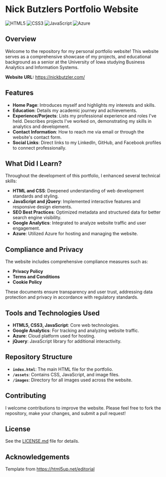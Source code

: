 # Nick Butzlers Portfolio Website
![HTML5](https://img.shields.io/badge/HTML5-E34F26?style=for-the-badge&logo=html5&logoColor=white)
![CSS3](https://img.shields.io/badge/CSS3-1572B6?style=for-the-badge&logo=css3&logoColor=white)
![JavaScript](https://img.shields.io/badge/JavaScript-F7DF1E?style=for-the-badge&logo=javascript&logoColor=black)
![Azure](https://img.shields.io/badge/Azure-0078D4?style=for-the-badge&logo=microsoftazure&logoColor=white)

## Overview

Welcome to the repository for my personal portfolio website! This website serves as a comprehensive showcase of my projects, and educational background as a senior at the University of Iowa studying Business Analytics and Information Systems.

**Website URL:** https://nickbutzler.com/

## Features

- **Home Page**: Introduces myself and highlights my interests and skills.
- **Education**: Details my academic journey and achievements.
- **Experience/Porjects**: Lists my professional experience and roles I've held. Describes projects I've worked on, demonstrating my skills in analytics and development.
- **Contact Information**: How to reach me via email or through the website's contact form.
- **Social Links**: Direct links to my LinkedIn, GitHub, and Facebook profiles to connect professionally.

## What Did I Learn?

Throughout the development of this portfolio, I enhanced several technical skills:

- **HTML and CSS**: Deepened understanding of web development standards and styling.
- **JavaScript and jQuery**: Implemented interactive features and responsive design elements.
- **SEO Best Practices**: Optimized metadata and structured data for better search engine visibility.
- **Google Analytics**: Integrated to analyze website traffic and user engagement.
- **Azure**: Utilized Azure for hosting and managing the website.

## Compliance and Privacy

The website includes comprehensive compliance measures such as:
- **Privacy Policy**
- **Terms and Conditions**
- **Cookie Policy**

These documents ensure transparency and user trust, addressing data protection and privacy in accordance with regulatory standards.

## Tools and Technologies Used

- **HTML5, CSS3, JavaScript**: Core web technologies.
- **Google Analytics**: For tracking and analyzing website traffic.
- **Azure**: Cloud platform used for hosting.
- **jQuery**: JavaScript library for additional interactivity.

## Repository Structure

- **`index.html`**: The main HTML file for the portfolio.
- **`/assets`**: Contains CSS, JavaScript, and image files.
- **`/images`**: Directory for all images used across the website.

## Contributing

I welcome contributions to improve the website. Please feel free to fork the repository, make your changes, and submit a pull request!

## License

See the [LICENSE.md](LICENSE.md) file for details.

## Acknowledgements
Template from https://html5up.net/editorial 

